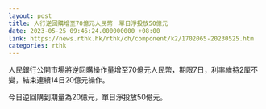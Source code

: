 ```yaml
---
layout: post
title: 人行逆回購增至70億元人民幣　單日淨投放50億元
date: 2023-05-25 09:46:24.000000000 +08:00
link: https://news.rthk.hk/rthk/ch/component/k2/1702065-20230525.htm
categories: rthk
---
```


人民銀行公開市場將逆回購操作量增至70億元人民幣，期限7日，利率維持2厘不變，結束連續14日20億元操作。

今日逆回購到期量為20億元，單日淨投放50億元。
